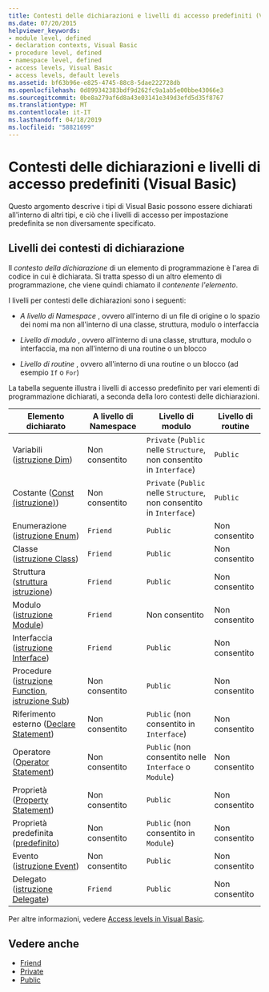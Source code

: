 ```yaml
---
title: Contesti delle dichiarazioni e livelli di accesso predefiniti (Visual Basic)
ms.date: 07/20/2015
helpviewer_keywords:
- module level, defined
- declaration contexts, Visual Basic
- procedure level, defined
- namespace level, defined
- access levels, Visual Basic
- access levels, default levels
ms.assetid: bf63b96e-e825-4745-88c8-5dae222728db
ms.openlocfilehash: 0d899342383bdf9d262fc9a1ab5e00bbe43066e3
ms.sourcegitcommit: 0be8a279af6d8a43e03141e349d3efd5d35f8767
ms.translationtype: MT
ms.contentlocale: it-IT
ms.lasthandoff: 04/18/2019
ms.locfileid: "58821699"
---
```

# <a name="declaration-contexts-and-default-access-levels-visual-basic"></a>Contesti delle dichiarazioni e livelli di accesso predefiniti (Visual Basic)
Questo argomento descrive i tipi di Visual Basic possono essere dichiarati all'interno di altri tipi, e ciò che i livelli di accesso per impostazione predefinita se non diversamente specificato.  
  
## <a name="declaration-context-levels"></a>Livelli dei contesti di dichiarazione  
 Il *contesto della dichiarazione* di un elemento di programmazione è l'area di codice in cui è dichiarata. Si tratta spesso di un altro elemento di programmazione, che viene quindi chiamato il *contenente l'elemento*.  
  
 I livelli per contesti delle dichiarazioni sono i seguenti:  
  
-   *A livello di Namespace* , ovvero all'interno di un file di origine o lo spazio dei nomi ma non all'interno di una classe, struttura, modulo o interfaccia  
  
-   *Livello di modulo* , ovvero all'interno di una classe, struttura, modulo o interfaccia, ma non all'interno di una routine o un blocco  
  
-   *Livello di routine* , ovvero all'interno di una routine o un blocco (ad esempio `If` o `For`)  
  
 La tabella seguente illustra i livelli di accesso predefinito per vari elementi di programmazione dichiarati, a seconda della loro contesti delle dichiarazioni.  
  
|Elemento dichiarato|A livello di Namespace|Livello di modulo|Livello di routine|  
|----------------------|---------------------|------------------|---------------------|  
|Variabili ([istruzione Dim](../../../visual-basic/language-reference/statements/dim-statement.md))|Non consentito|`Private` (`Public` nelle `Structure`, non consentito in `Interface`)|`Public`|  
|Costante ([Const (istruzione)](../../../visual-basic/language-reference/statements/const-statement.md))|Non consentito|`Private` (`Public` nelle `Structure`, non consentito in `Interface`)|`Public`|  
|Enumerazione ([istruzione Enum](../../../visual-basic/language-reference/statements/enum-statement.md))|`Friend`|`Public`|Non consentito|  
|Classe ([istruzione Class](../../../visual-basic/language-reference/statements/class-statement.md))|`Friend`|`Public`|Non consentito|  
|Struttura ([struttura istruzione](../../../visual-basic/language-reference/statements/structure-statement.md))|`Friend`|`Public`|Non consentito|  
|Modulo ([istruzione Module](../../../visual-basic/language-reference/statements/module-statement.md))|`Friend`|Non consentito|Non consentito|  
|Interfaccia ([istruzione Interface](../../../visual-basic/language-reference/statements/interface-statement.md))|`Friend`|`Public`|Non consentito|  
|Procedure ([istruzione Function](../../../visual-basic/language-reference/statements/function-statement.md), [istruzione Sub](../../../visual-basic/language-reference/statements/sub-statement.md))|Non consentito|`Public`|Non consentito|  
|Riferimento esterno ([Declare Statement](../../../visual-basic/language-reference/statements/declare-statement.md))|Non consentito|`Public` (non consentito in `Interface`)|Non consentito|  
|Operatore ([Operator Statement](../../../visual-basic/language-reference/statements/operator-statement.md))|Non consentito|`Public` (non consentito nelle `Interface` o `Module`)|Non consentito|  
|Proprietà ([Property Statement](../../../visual-basic/language-reference/statements/property-statement.md))|Non consentito|`Public`|Non consentito|  
|Proprietà predefinita ([predefinito](../../../visual-basic/language-reference/modifiers/default.md))|Non consentito|`Public` (non consentito in `Module`)|Non consentito|  
|Evento ([istruzione Event](../../../visual-basic/language-reference/statements/event-statement.md))|Non consentito|`Public`|Non consentito|  
|Delegato ([istruzione Delegate](../../../visual-basic/language-reference/statements/delegate-statement.md))|`Friend`|`Public`|Non consentito|  
  
 Per altre informazioni, vedere [Access levels in Visual Basic](../../../visual-basic/programming-guide/language-features/declared-elements/access-levels.md).  
  
## <a name="see-also"></a>Vedere anche

- [Friend](../../../visual-basic/language-reference/modifiers/friend.md)
- [Private](../../../visual-basic/language-reference/modifiers/private.md)
- [Public](../../../visual-basic/language-reference/modifiers/public.md)
